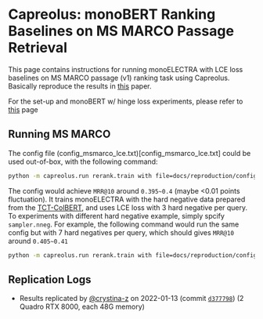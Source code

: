 # Capreolus: monoBERT Ranking Baselines on MS MARCO Passage Retrieval 

This page contains instructions for running monoELECTRA with LCE loss baselines on MS MARCO passage (v1) ranking task using Capreolus.
Basically reproduce the results in [this](to-be-added) paper.

For the set-up and monoBERT w/ hinge loss experiments, please refer to [this](MS_MARCO.md) page

## Running MS MARCO 
The config file (config_msmarco_lce.txt)[config_msmarco_lce.txt] could be used out-of-box, with the following command: 

```bash
python -m capreolus.run rerank.train with file=docs/reproduction/config_msmarco_lce.txt
```

The config would achieve `MRR@10` around `0.395~0.4` (maybe <0.01 points fluctuation).
It trains monoELECTRA with the hard negative data prepared from the [TCT-ColBERT](https://cs.uwaterloo.ca/~jimmylin/publications/Lin_etal_2021_RepL4NLP.pdf), and uses LCE loss with 3 hard negative per query.
To experiments with different hard negative example, simply spcify `sampler.nneg`. 
For example, the following command would run the same config but with 7 hard negatives per query,
which should gives `MRR@10` around `0.405~0.41` 
```bash
python -m capreolus.run rerank.train with file=docs/reproduction/config_msmarco_lce.txt sampler.nneg=7
```

## Replication Logs
+ Results replicated by [@crystina-z](https://github.com/crystina-z) on 2022-01-13 (commit [`d377798`](https://github.com/crystina-z/capreolus-1/commit/6c3759fe620f18f8939670176a18c744752bc9240)) (2 Quadro RTX 8000, each 48G memory)
